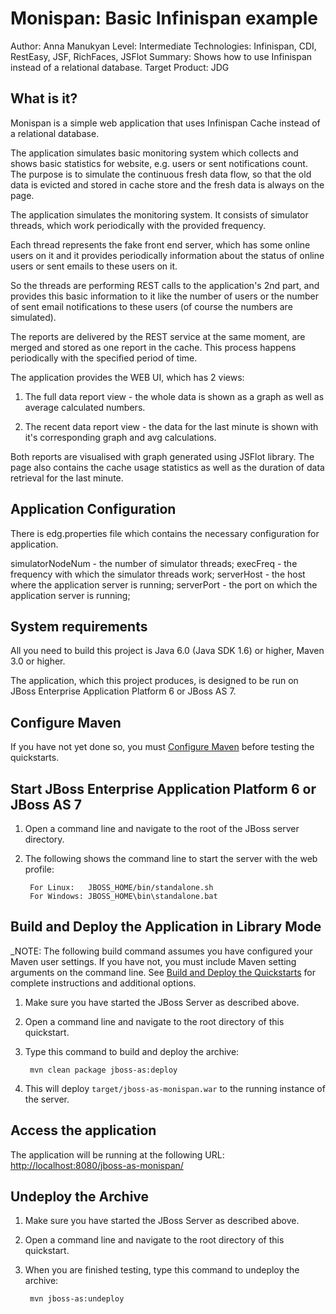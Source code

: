 Monispan: Basic Infinispan example
=================================
Author: Anna Manukyan
Level: Intermediate
Technologies: Infinispan, CDI, RestEasy, JSF, RichFaces, JSFlot
Summary: Shows how to use Infinispan instead of a relational database.
Target Product: JDG

What is it?
-----------

Monispan is a simple web application that uses Infinispan Cache instead of a relational database.

The application simulates basic monitoring system which collects and shows basic statistics for website, e.g. users or sent notifications count.
The purpose is to simulate the continuous fresh data flow, so that the old data is evicted and stored in cache store and the fresh data is always on the page.

The application simulates the monitoring system. It consists of simulator threads, which work periodically with the provided frequency.

Each thread represents the fake front end server, which has some online users on it and it provides periodically information about the status
of online users or sent emails to these users on it.

So the threads are performing REST calls to the application's 2nd part, and provides this basic information to it like the number of users or
the number of sent email notifications to these users (of course the numbers are simulated).

The reports are delivered by the REST service at the same moment, are merged and stored as one report in the cache. This process
happens periodically with the specified period of time.

The application provides the WEB UI, which has 2 views:

1. The full data report view - the whole data is shown as a graph as well as average calculated numbers.

2. The recent data report view - the data for the last minute is shown with it's corresponding graph and avg calculations.

Both reports are visualised with graph generated using JSFlot library.
The page also contains the cache usage statistics as well as the duration of data retrieval for the last minute.

Application Configuration
-------------------------

There is edg.properties file which contains the necessary configuration for application.

simulatorNodeNum           - the number of simulator threads;
execFreq                   - the frequency with which the simulator threads work;
serverHost                 - the host where the application server is running;
serverPort                 - the port on which the application server is running;

System requirements
-------------------

All you need to build this project is Java 6.0 (Java SDK 1.6) or higher, Maven 3.0 or higher.

The application, which this project produces, is designed to be run on JBoss Enterprise Application Platform 6 or JBoss AS 7.

 
Configure Maven
---------------

If you have not yet done so, you must [Configure Maven](../README.md#configure-maven-) before testing the quickstarts.


Start JBoss Enterprise Application Platform 6 or JBoss AS 7
-----------------------------------------------------------

1. Open a command line and navigate to the root of the JBoss server directory.
2. The following shows the command line to start the server with the web profile:

        For Linux:   JBOSS_HOME/bin/standalone.sh
        For Windows: JBOSS_HOME\bin\standalone.bat


Build and Deploy the Application in Library Mode
-----------------------------------------------

_NOTE: The following build command assumes you have configured your Maven user settings. If you have not, you must include Maven setting arguments on the command line. See [Build and Deploy the Quickstarts](../README.md#buildanddeploy) for complete instructions and additional options.

1. Make sure you have started the JBoss Server as described above.
2. Open a command line and navigate to the root directory of this quickstart.
3. Type this command to build and deploy the archive:

        mvn clean package jboss-as:deploy
        
4. This will deploy `target/jboss-as-monispan.war` to the running instance of the server.
 

Access the application
---------------------

The application will be running at the following URL: <http://localhost:8080/jboss-as-monispan/>


Undeploy the Archive
--------------------

1. Make sure you have started the JBoss Server as described above.
2. Open a command line and navigate to the root directory of this quickstart.
3. When you are finished testing, type this command to undeploy the archive:

        mvn jboss-as:undeploy